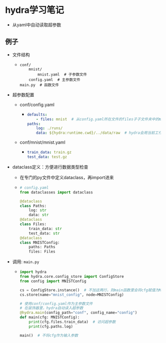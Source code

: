 # hydra学习笔记

- 从yaml中自动读取超参数

## 例子

- 文件结构

  - ```shell
    conf/
    	mnist/
    	    mnist.yaml  # 子参数文件
        config.yaml  # 主参数文件
    main.py  # 函数文件
    ```

- 超参数配置

  - conf/config.yaml

    - ```yaml
      defaults:
          - files: mnist  # 从config.yaml所在文件的files子子文件夹中的mnist.yaml中读取
      paths:
          log: ./runs/
          data: ${hydra:runtime.cwd}/../data/raw  # hydra会用当前工作目录替换${hydra:runtime.cwd}
      ```

  - conf/mnist/mnist.yaml

    - ```yaml
      train_data: train.gz
      test_data: test.gz
      ```

- dataclass定义：方便进行数据类型检查

  - 在专门的py文件中定义dataclass，再import进来

  - ```python
    # config.yaml
    from dataclasses import dataclass
    
    @dataclass
    class Paths:
        log: str
        data: str
    @dataclass
    class Files:
        train_data: str
        test_data: str
    @dataclass
    class MNISTConfig:
        paths: Paths
        files: Files
    ```

- 调用: `main.py`

  - ```python
    import hydra
    from hydra.core.config_store import ConfigStore
    from config import MNISTConfig
    
    cs = ConfigStore.instance()  # 不加这两行，则main函数里会将cfg赋值为MNISTConfig类
    cs.store(name="mnist_config", node=MNISTConfig)
    
    # 使用conf/config.yaml作为主参数文件
    # 在装饰器里，hydra自动读入超参数
    @hydra.main(config_path="conf", config_name="config")
    def main(cfg: MNISTConfig):
        print(cfg.files.train_data)  # 访问超参数
        print(cfg.paths.log)
    
    main()  # 不将cfg作为输入参数
    ```
